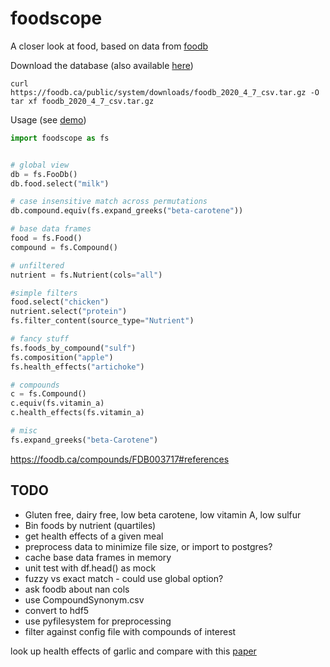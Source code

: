 # foodscope

A closer look at food, based on data from [foodb](https://foodb.ca/)

Download the database (also available
[here](https://foodscope.blob.core.windows.net/data/foodb_2020_4_7_csv.tar.gz))
```
curl https://foodb.ca/public/system/downloads/foodb_2020_4_7_csv.tar.gz -O
tar xf foodb_2020_4_7_csv.tar.gz
```

Usage (see [demo](foodscope/demo.py))

```python
import foodscope as fs


# global view
db = fs.FooDb()
db.food.select("milk")

# case insensitive match across permutations
db.compound.equiv(fs.expand_greeks("beta-carotene"))

# base data frames
food = fs.Food()
compound = fs.Compound()

# unfiltered
nutrient = fs.Nutrient(cols="all")

#simple filters
food.select("chicken")
nutrient.select("protein")
fs.filter_content(source_type="Nutrient")

# fancy stuff
fs.foods_by_compound("sulf")
fs.composition("apple")
fs.health_effects("artichoke")

# compounds
c = fs.Compound()
c.equiv(fs.vitamin_a)
c.health_effects(fs.vitamin_a)

# misc
fs.expand_greeks("beta-Carotene")
```

https://foodb.ca/compounds/FDB003717#references

## TODO
- Gluten free, dairy free, low beta carotene, low vitamin A, low sulfur
- Bin foods by nutrient (quartiles)
- get health effects of a given meal
- preprocess data to minimize file size, or import to postgres?
- cache base data frames in memory
- unit test with df.head() as mock
- fuzzy vs exact match - could use global option?
- ask foodb about nan cols
- use CompoundSynonym.csv
- convert to hdf5
- use pyfilesystem for preprocessing
- filter against config file with compounds of interest


look up health effects of garlic and compare with
this [paper](https://www.ncbi.nlm.nih.gov/pmc/articles/PMC4417560/)
